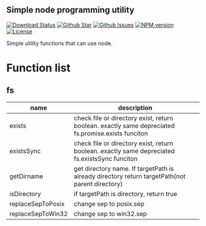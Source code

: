 Simple node programming utility
---

[![Download Status](https://img.shields.io/npm/dw/my-node-fp.svg)](https://npmcharts.com/compare/my-node-fp?minimal=true) [![Github Star](https://img.shields.io/github/stars/imjuni/my-node-fp.svg?style=popout)](https://github.com/imjuni/my-node-fp) [![Github Issues](https://img.shields.io/github/issues-raw/imjuni/my-node-fp.svg)](https://github.com/imjuni/my-node-fp/issues) [![NPM version](https://img.shields.io/npm/v/my-node-fp.svg)](https://www.npmjs.com/package/my-node-fp) [![License](https://img.shields.io/npm/l/my-node-fp.svg)](https://github.com/imjuni/my-node-fp/blob/master/LICENSE)

Simple utility functions that can use node. 

# Function list
## fs 
| name | description |
| - | - |
| exists | check file or directory exist, return boolean. exactly same depreciated fs.promise.exists funciton |
| existsSync | check file or directory exist, return boolean. exactly same depreciated fs.existsSync funciton |
| getDirname | get directory name. If targetPath is already directory return targetPath(not parent directory) |
| isDirectory | if targetPath is directory, return true |
| replaceSepToPosix | change sep to posix.sep |
| replaceSepToWin32 | change sep to win32.sep |
